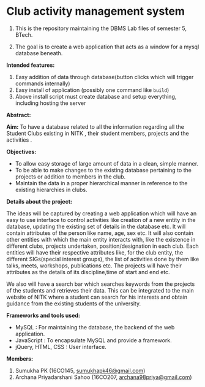 # Club activity management system

1. This is the repository maintaining the DBMS Lab files of semester 5, BTech.  

2. The goal is to create a web application that acts as a window for a mysql database beneath.  

**Intended features:**
1. Easy addition of data through database(button clicks which will trigger commands internally)
2. Easy install of application (possibly one command like ```build```)
3. Above install script must create database and setup everything, including hosting the server

**Abstract:** 

 **Aim:** 
To have a database related to all the information regarding all the Student Clubs existing
in NITK , their student members, projects  and the activities .


**Objectives:** 

* To allow easy storage of large amount of data in a clean, simple manner.
* To be able to make changes to the existing database pertaining to the projects or addition to members in the club.
* Maintain the data in a  proper hierarchical manner in reference to the existing hierarchies in clubs.

**Details about the project:**

The ideas will be captured by creating a web application which will have an easy to use interface to 
control activities like creation of a new entity in the database, updating the existing set of details in
the database etc. 
    It will contain attributes of the person like name, age, sex etc. It will also contain other  entities 
with which the main entity interacts with, like the existence in different clubs, projects undertaken, 
position/designation in each club. Each entities will have their respective attributes like, for the club 
entity, the different SIGs(special interest groups), the list of activities done by them like talks, meets,
workshops, publications etc. The projects will have their attributes as the details of its discipline,time 
of start and end etc.

We also will have a search bar which searches keywords from the projects of the students and
retrieves their data. This can be integrated to the main website of NITK where a student can search 
for his interests and obtain guidance from the existing students of the university.


**Frameworks and tools used:**

* MySQL : For maintaining the database, the backend of the web application.
* JavaScript : To encapsulate MySQL and provide a framework.
* jQuery, HTML, CSS : User interface.


**Members:**

1. Sumukha PK (16CO145, sumukhapk46@gmail.com)
2. Archana Priyadarshani Sahoo (16CO207, archana98priya@gmail.com)





